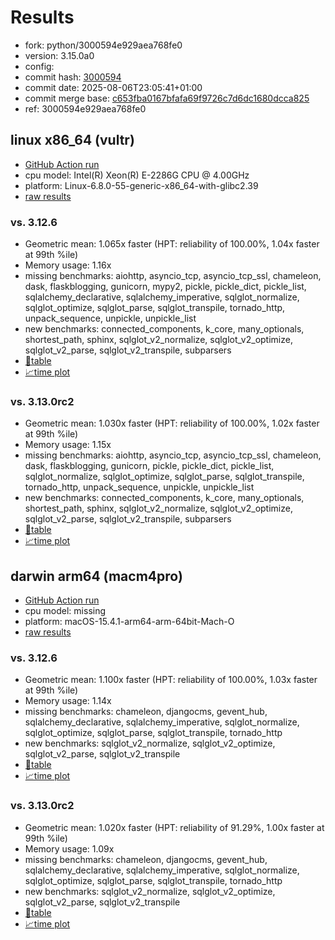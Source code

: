 # Results

- fork: python/3000594e929aea768fe0
- version: 3.15.0a0
- config: 
- commit hash: [3000594](https://github.com/python/cpython/commit/3000594)
- commit date: 2025-08-06T23:05:41+01:00
- commit merge base: [c653fba0167bfafa69f9726c7d6dc1680dcca825](https://github.com/python/cpython/commit/c653fba0167bfafa69f9726c7d6dc1680dcca825)
- ref: 3000594e929aea768fe0

## linux x86_64 (vultr)

- [GitHub Action run](https://github.com/facebookexperimental/free-threading-benchmarking/actions/runs/16791999200)
- cpu model: Intel(R) Xeon(R) E-2286G CPU @ 4.00GHz
- platform: Linux-6.8.0-55-generic-x86_64-with-glibc2.39
- [raw results](bm-20250806-vultr-x86_64-python-3000594e929aea768fe0-3.15.0a0-3000594.json)

### vs. 3.12.6

- Geometric mean: 1.065x faster (HPT: reliability of 100.00%, 1.04x faster at 99th %ile)
- Memory usage: 1.16x
- missing benchmarks: aiohttp, asyncio_tcp, asyncio_tcp_ssl, chameleon, dask, flaskblogging, gunicorn, mypy2, pickle, pickle_dict, pickle_list, sqlalchemy_declarative, sqlalchemy_imperative, sqlglot_normalize, sqlglot_optimize, sqlglot_parse, sqlglot_transpile, tornado_http, unpack_sequence, unpickle, unpickle_list
- new benchmarks: connected_components, k_core, many_optionals, shortest_path, sphinx, sqlglot_v2_normalize, sqlglot_v2_optimize, sqlglot_v2_parse, sqlglot_v2_transpile, subparsers
- [📄table](bm-20250806-vultr-x86_64-python-3000594e929aea768fe0-3.15.0a0-3000594-vs-3.12.6.md)
- [📈time plot](bm-20250806-vultr-x86_64-python-3000594e929aea768fe0-3.15.0a0-3000594-vs-3.12.6.svg)

### vs. 3.13.0rc2

- Geometric mean: 1.030x faster (HPT: reliability of 100.00%, 1.02x faster at 99th %ile)
- Memory usage: 1.15x
- missing benchmarks: aiohttp, asyncio_tcp, asyncio_tcp_ssl, chameleon, dask, flaskblogging, gunicorn, pickle, pickle_dict, pickle_list, sqlglot_normalize, sqlglot_optimize, sqlglot_parse, sqlglot_transpile, tornado_http, unpack_sequence, unpickle, unpickle_list
- new benchmarks: connected_components, k_core, many_optionals, shortest_path, sphinx, sqlglot_v2_normalize, sqlglot_v2_optimize, sqlglot_v2_parse, sqlglot_v2_transpile, subparsers
- [📄table](bm-20250806-vultr-x86_64-python-3000594e929aea768fe0-3.15.0a0-3000594-vs-3.13.0rc2.md)
- [📈time plot](bm-20250806-vultr-x86_64-python-3000594e929aea768fe0-3.15.0a0-3000594-vs-3.13.0rc2.svg)

## darwin arm64 (macm4pro)

- [GitHub Action run](https://github.com/facebookexperimental/free-threading-benchmarking/actions/runs/16791999200)
- cpu model: missing
- platform: macOS-15.4.1-arm64-arm-64bit-Mach-O
- [raw results](bm-20250806-macm4pro-arm64-python-3000594e929aea768fe0-3.15.0a0-3000594.json)

### vs. 3.12.6

- Geometric mean: 1.100x faster (HPT: reliability of 100.00%, 1.03x faster at 99th %ile)
- Memory usage: 1.14x
- missing benchmarks: chameleon, djangocms, gevent_hub, sqlalchemy_declarative, sqlalchemy_imperative, sqlglot_normalize, sqlglot_optimize, sqlglot_parse, sqlglot_transpile, tornado_http
- new benchmarks: sqlglot_v2_normalize, sqlglot_v2_optimize, sqlglot_v2_parse, sqlglot_v2_transpile
- [📄table](bm-20250806-macm4pro-arm64-python-3000594e929aea768fe0-3.15.0a0-3000594-vs-3.12.6.md)
- [📈time plot](bm-20250806-macm4pro-arm64-python-3000594e929aea768fe0-3.15.0a0-3000594-vs-3.12.6.svg)

### vs. 3.13.0rc2

- Geometric mean: 1.020x faster (HPT: reliability of 91.29%, 1.00x faster at 99th %ile)
- Memory usage: 1.09x
- missing benchmarks: chameleon, djangocms, gevent_hub, sqlalchemy_declarative, sqlalchemy_imperative, sqlglot_normalize, sqlglot_optimize, sqlglot_parse, sqlglot_transpile, tornado_http
- new benchmarks: sqlglot_v2_normalize, sqlglot_v2_optimize, sqlglot_v2_parse, sqlglot_v2_transpile
- [📄table](bm-20250806-macm4pro-arm64-python-3000594e929aea768fe0-3.15.0a0-3000594-vs-3.13.0rc2.md)
- [📈time plot](bm-20250806-macm4pro-arm64-python-3000594e929aea768fe0-3.15.0a0-3000594-vs-3.13.0rc2.svg)

